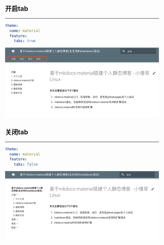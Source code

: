 ## **开启tab**

---

```yaml
theme:
  name: material
  feature:
    tabs: true
```

![](./../../img/tab.png)

## **关闭tab**

---

```yaml
theme:
  name: material
  feature:
    tabs: false
```

![](./../../img/notab.png)
